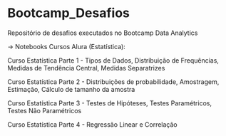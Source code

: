 # Bootcamp_Desafios
Repositório de desafios executados no Bootcamp Data Analytics

-> Notebooks Cursos Alura (Estatística):

Curso Estatística Parte 1 - Tipos de Dados, Distribuição de Frequências, Medidas de Tendência Central, Medidas Separatrizes

Curso Estatística Parte 2 - Distribuições de probabilidade, Amostragem, Estimação, Cálculo de tamanho da amostra

Curso Estatística Parte 3 - Testes de Hipóteses, Testes Paramétricos, Testes Não Paramétricos

Curso Estatística Parte 4 - Regressão Linear e Correlação
